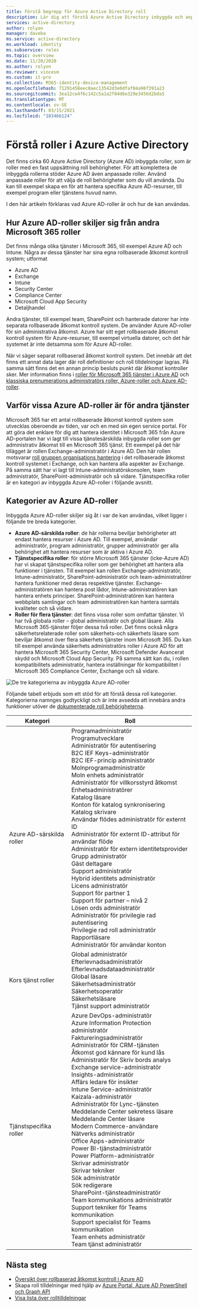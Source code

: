 ```yaml
---
title: Förstå begrepp för Azure Active Directory roll
description: Lär dig att förstå Azure Active Directory inbyggda och anpassade roller med resurs omfång i Azure Active Directory.
services: active-directory
author: rolyon
manager: daveba
ms.service: active-directory
ms.workload: identity
ms.subservice: roles
ms.topic: overview
ms.date: 11/20/2020
ms.author: rolyon
ms.reviewer: vincesm
ms.custom: it-pro
ms.collection: M365-identity-device-management
ms.openlocfilehash: 71291458eec0aec13542d3e0dfaf04a96f391a23
ms.sourcegitcommit: 3ea12ce4f6c142c5a1a2f04d6e329e3456d2bda5
ms.translationtype: MT
ms.contentlocale: sv-SE
ms.lasthandoff: 03/15/2021
ms.locfileid: "103466124"
---
```

# <a name="understand-roles-in-azure-active-directory"></a>Förstå roller i Azure Active Directory

Det finns cirka 60 Azure Active Directory (Azure AD) inbyggda roller, som är roller med en fast uppsättning roll behörigheter. För att komplettera de inbyggda rollerna stöder Azure AD även anpassade roller. Använd anpassade roller för att välja de roll behörigheter som du vill använda. Du kan till exempel skapa en för att hantera specifika Azure AD-resurser, till exempel program eller tjänstens huvud namn.

I den här artikeln förklaras vad Azure AD-roller är och hur de kan användas.

## <a name="how-azure-ad-roles-are-different-from-other-microsoft-365-roles"></a>Hur Azure AD-roller skiljer sig från andra Microsoft 365 roller

Det finns många olika tjänster i Microsoft 365, till exempel Azure AD och Intune. Några av dessa tjänster har sina egna rollbaserade åtkomst kontroll system; utformat

- Azure AD
- Exchange
- Intune
- Security Center
- Compliance Center
- Microsoft Cloud App Security
- Detaljhandel

Andra tjänster, till exempel team, SharePoint och hanterade datorer har inte separata rollbaserade åtkomst kontroll system. De använder Azure AD-roller för sin administrativa åtkomst. Azure har sitt eget rollbaserade åtkomst kontroll system för Azure-resurser, till exempel virtuella datorer, och det här systemet är inte detsamma som för Azure AD-roller.

När vi säger separat rollbaserad åtkomst kontroll system. Det innebär att det finns ett annat data lager där roll definitioner och roll tilldelningar lagras. På samma sätt finns det en annan princip besluts punkt där åtkomst kontroller sker. Mer information finns i [roller för Microsoft 365 tjänster i Azure AD](m365-workload-docs.md) och [klassiska prenumerations administratörs roller, Azure-roller och Azure AD-roller](../../role-based-access-control/rbac-and-directory-admin-roles.md).

## <a name="why-some-azure-ad-roles-are-for-other-services"></a>Varför vissa Azure AD-roller är för andra tjänster

Microsoft 365 har ett antal rollbaserade åtkomst kontroll system som utvecklas oberoende av tiden, var och en med sin egen service portal. För att göra det enklare för dig att hantera identitet i Microsoft 365 från Azure AD-portalen har vi lagt till vissa tjänstesärskilda inbyggda roller som ger administrativ åtkomst till en Microsoft 365 tjänst. Ett exempel på det här tillägget är rollen Exchange-administratör i Azure AD. Den här rollen motsvarar [roll gruppen organisations hantering](/exchange/organization-management-exchange-2013-help) i det rollbaserade åtkomst kontroll systemet i Exchange, och kan hantera alla aspekter av Exchange. På samma sätt har vi lagt till Intune-administratörskonsolen, team administratör, SharePoint-administratör och så vidare. Tjänstspecifika roller är en kategori av inbyggda Azure AD-roller i följande avsnitt.

## <a name="categories-of-azure-ad-roles"></a>Kategorier av Azure AD-roller

Inbyggda Azure AD-roller skiljer sig åt i var de kan användas, vilket ligger i följande tre breda kategorier.

- **Azure AD-särskilda roller**: de här rollerna beviljar behörigheter att endast hantera resurser i Azure AD. Till exempel, användar administratör, program administratör, grupper administratör ger alla behörighet att hantera resurser som är aktiva i Azure AD.
- **Tjänstspecifika roller**: för större Microsoft 365 tjänster (icke-Azure AD) har vi skapat tjänstspecifika roller som ger behörighet att hantera alla funktioner i tjänsten.  Till exempel kan rollen Exchange-administratör, Intune-administratör, SharePoint-administratör och team-administratörer hantera funktioner med deras respektive tjänster. Exchange-administratören kan hantera post lådor, Intune-administratören kan hantera enhets principer. SharePoint-administratören kan hantera webbplats samlingar och team administratören kan hantera samtals kvaliteter och så vidare.
- **Roller för flera tjänster**: det finns vissa roller som omfattar tjänster. Vi har två globala roller – global administratör och global läsare. Alla Microsoft 365-tjänster följer dessa två roller. Det finns också några säkerhetsrelaterade roller som säkerhets-och säkerhets läsare som beviljar åtkomst över flera säkerhets tjänster inom Microsoft 365. Du kan till exempel använda säkerhets administratörs roller i Azure AD för att hantera Microsoft 365 Security Center, Microsoft Defender Avancerat skydd och Microsoft Cloud App Security. På samma sätt kan du, i rollen kompatibilitets administratör, hantera inställningar för kompatibilitet i Microsoft 365 Compliance Center, Exchange och så vidare.

![De tre kategorierna av inbyggda Azure AD-roller](./media/concept-understand-roles/role-overlap-diagram.png)

Följande tabell erbjuds som ett stöd för att förstå dessa roll kategorier. Kategorierna namnges godtyckligt och är inte avsedda att innebära andra funktioner utöver de [dokumenterade roll behörigheterna](permissions-reference.md).

Kategori | Roll
---- | ----
Azure AD-särskilda roller | Programadministratör<br>Programutvecklare<br>Administratör för autentisering<br>B2C IEF Keys-administratör<br>B2C IEF-princip administratör<br>Molnprogramadministratör<br>Moln enhets administratör<br>Administratör för villkorsstyrd åtkomst<br>Enhetsadministratörer<br>Katalog läsare<br>Konton för katalog synkronisering<br>Katalog skrivare<br>Användar flödes administratör för externt ID<br>Administratör för externt ID-attribut för användar flöde<br>Administratör för extern identitetsprovider<br>Grupp administratör<br>Gäst deltagare<br>Support administratör<br>Hybrid identitets administratör<br>Licens administratör<br>Support för partner 1<br>Support för partner – nivå 2<br>Lösen ords administratör<br>Administratör för privilegie rad autentisering<br>Privilegie rad roll administratör<br>Rapportläsare<br>Administratör för användar konton
Kors tjänst roller | Global administratör<br>Efterlevnadsadministratör<br>Efterlevnadsdataadministratör<br>Global läsare<br>Säkerhetsadministratör<br>Säkerhetsoperatör<br>Säkerhetsläsare<br>Tjänst support administratör
Tjänstspecifika roller | Azure DevOps-administratör<br>Azure Information Protection administratör<br>Faktureringsadministratör<br>Administratör för CRM-tjänsten<br>Åtkomst god kännare för kund lås<br>Administratör för Skriv bords analys<br>Exchange service-administratör<br>Insights-administratör<br>Affärs ledare för insikter<br>Intune Service-administratör<br>Kaizala-administratör<br>Administratör för Lync-tjänsten<br>Meddelande Center sekretess läsare<br>Meddelande Center läsare<br>Modern Commerce-användare<br>Nätverks administratör<br>Office Apps-administratör<br>Power BI-tjänstadministratör<br>Power Platform-administratör<br>Skrivar administratör<br>Skrivar tekniker<br>Sök administratör<br>Sök redigerare<br>SharePoint-tjänsteadministratör<br>Team kommunikations administratör<br>Support tekniker för Teams kommunikation<br>Support specialist för Teams kommunikation<br>Team enhets administratör<br>Team tjänst administratör

## <a name="next-steps"></a>Nästa steg

- [Översikt över rollbaserad åtkomst kontroll i Azure AD](custom-overview.md)
- Skapa roll tilldelningar med hjälp av [Azure Portal, Azure AD PowerShell och Graph API](custom-create.md)
- [Visa lista över rolltilldelningar](view-assignments.md)
